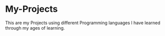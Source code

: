 # My-Projects
This are my Projects using different Programming languages l have learned through my ages of learning.
